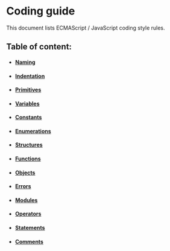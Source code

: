# Coding guide

This document lists ECMAScript / JavaScript coding style rules.

## Table of content:

* #### [Naming](naming.html)
* #### [Indentation](indentation.html)
* #### [Primitives](primitives.html)
* #### [Variables](variables.html)
* #### [Constants](constants.html)
* #### [Enumerations](enumerations.html)
* #### [Structures](structures.html)
* #### [Functions](functions.html)
* #### [Objects](objects.html)
* #### [Errors](errors.html)
* #### [Modules](modules.html)
* #### [Operators](operators.html)
* #### [Statements](statements.html)
* #### [Comments](comments.html)

